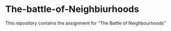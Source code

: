 # The-battle-of-Neighbiurhoods
This repository contains the assignment for "The Battle of Neighbourhoods"

